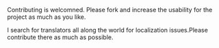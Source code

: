 Contributing is welcomned.
Please fork and increase the usability for the project as much as you like. 

I search for translators all along the world for localization issues.Please contribute there as much as possible.
